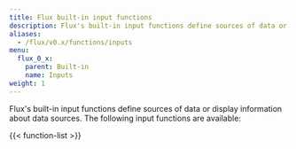 ```yaml
---
title: Flux built-in input functions
description: Flux's built-in input functions define sources of data or or display information about data sources.
aliases:
  - /flux/v0.x/functions/inputs
menu:
  flux_0_x:
    parent: Built-in
    name: Inputs
weight: 1
---
```


Flux's built-in input functions define sources of data or display information about data sources.
The following input functions are available:

{{< function-list >}}
